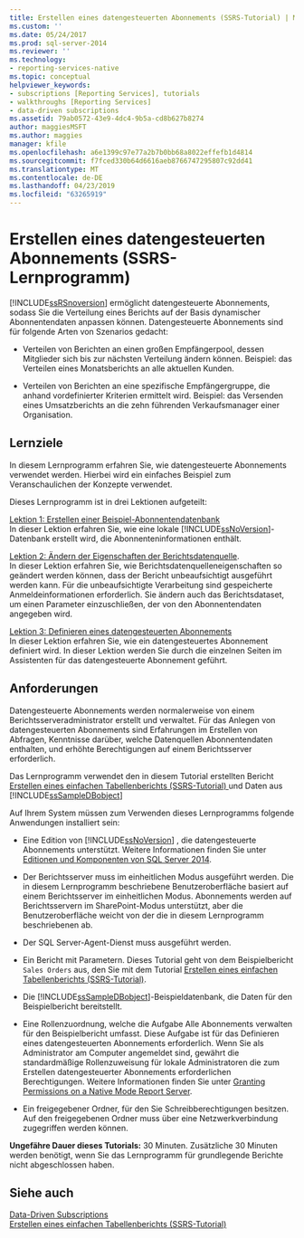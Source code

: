 ```yaml
---
title: Erstellen eines datengesteuerten Abonnements (SSRS-Tutorial) | Microsoft-Dokumentation
ms.custom: ''
ms.date: 05/24/2017
ms.prod: sql-server-2014
ms.reviewer: ''
ms.technology:
- reporting-services-native
ms.topic: conceptual
helpviewer_keywords:
- subscriptions [Reporting Services], tutorials
- walkthroughs [Reporting Services]
- data-driven subscriptions
ms.assetid: 79ab0572-43e9-4dc4-9b5a-cd8b627b8274
author: maggiesMSFT
ms.author: maggies
manager: kfile
ms.openlocfilehash: a6e1399c97e77a2b7b0bb68a8022effefb1d4814
ms.sourcegitcommit: f7fced330b64d6616aeb8766747295807c92dd41
ms.translationtype: MT
ms.contentlocale: de-DE
ms.lasthandoff: 04/23/2019
ms.locfileid: "63265919"
---
```

# <a name="create-a-data-driven-subscription-ssrs-tutorial"></a>Erstellen eines datengesteuerten Abonnements (SSRS-Lernprogramm)
  [!INCLUDE[ssRSnoversion](../includes/ssrsnoversion-md.md)] ermöglicht datengesteuerte Abonnements, sodass Sie die Verteilung eines Berichts auf der Basis dynamischer Abonnentendaten anpassen können. Datengesteuerte Abonnements sind für folgende Arten von Szenarios gedacht:  
  
-   Verteilen von Berichten an einen großen Empfängerpool, dessen Mitglieder sich bis zur nächsten Verteilung ändern können. Beispiel: das Verteilen eines Monatsberichts an alle aktuellen Kunden.  
  
-   Verteilen von Berichten an eine spezifische Empfängergruppe, die anhand vordefinierter Kriterien ermittelt wird. Beispiel: das Versenden eines Umsatzberichts an die zehn führenden Verkaufsmanager einer Organisation.  
  
## <a name="what-you-will-learn"></a>Lernziele  
 In diesem Lernprogramm erfahren Sie, wie datengesteuerte Abonnements verwendet werden. Hierbei wird ein einfaches Beispiel zum Veranschaulichen der Konzepte verwendet.  
  
 Dieses Lernprogramm ist in drei Lektionen aufgeteilt:  
  
 [Lektion 1: Erstellen einer Beispiel-Abonnentendatenbank](lesson-1-creating-a-sample-subscriber-database.md)  
 In dieser Lektion erfahren Sie, wie eine lokale [!INCLUDE[ssNoVersion](../includes/ssnoversion-md.md)]-Datenbank erstellt wird, die Abonnenteninformationen enthält.  
  
 [Lektion 2: Ändern der Eigenschaften der Berichtsdatenquelle](lesson-2-modifying-the-report-data-source-properties.md).  
 In dieser Lektion erfahren Sie, wie Berichtsdatenquelleneigenschaften so geändert werden können, dass der Bericht unbeaufsichtigt ausgeführt werden kann. Für die unbeaufsichtigte Verarbeitung sind gespeicherte Anmeldeinformationen erforderlich. Sie ändern auch das Berichtsdataset, um einen Parameter einzuschließen, der von den Abonnentendaten angegeben wird.  
  
 [Lektion 3: Definieren eines datengesteuerten Abonnements](lesson-3-defining-a-data-driven-subscription.md)  
 In dieser Lektion erfahren Sie, wie ein datengesteuertes Abonnement definiert wird. In dieser Lektion werden Sie durch die einzelnen Seiten im Assistenten für das datengesteuerte Abonnement geführt.  
  
## <a name="requirements"></a>Anforderungen  
 Datengesteuerte Abonnements werden normalerweise von einem Berichtsserveradministrator erstellt und verwaltet. Für das Anlegen von datengesteuerten Abonnements sind Erfahrungen im Erstellen von Abfragen, Kenntnisse darüber, welche Datenquellen Abonnentendaten enthalten, und erhöhte Berechtigungen auf einem Berichtsserver erforderlich.  
  
 Das Lernprogramm verwendet den in diesem Tutorial erstellten Bericht [Erstellen eines einfachen Tabellenberichts &#40;SSRS-Tutorial&#41; ](create-a-basic-table-report-ssrs-tutorial.md) und Daten aus [!INCLUDE[ssSampleDBobject](../includes/sssampledbobject-md.md)]  
  
 Auf Ihrem System müssen zum Verwenden dieses Lernprogramms folgende Anwendungen installiert sein:  
  
-   Eine Edition von [!INCLUDE[ssNoVersion](../includes/ssnoversion-md.md)] , die datengesteuerte Abonnements unterstützt. Weitere Informationen finden Sie unter [Editionen und Komponenten von SQL Server 2014](../sql-server/editions-and-components-of-sql-server-2016.md).  
  
-   Der Berichtsserver muss im einheitlichen Modus ausgeführt werden. Die in diesem Lernprogramm beschriebene Benutzeroberfläche basiert auf einem Berichtsserver im einheitlichen Modus. Abonnements werden auf Berichtsservern im SharePoint-Modus unterstützt, aber die Benutzeroberfläche weicht von der die in diesem Lernprogramm beschriebenen ab.  
  
-   Der SQL Server-Agent-Dienst muss ausgeführt werden.  
  
-   Ein Bericht mit Parametern. Dieses Tutorial geht von dem Beispielbericht `Sales Orders` aus, den Sie mit dem Tutorial [Erstellen eines einfachen Tabellenberichts &#40;SSRS-Tutorial&#41;](create-a-basic-table-report-ssrs-tutorial.md).  
  
-   Die [!INCLUDE[ssSampleDBobject](../includes/sssampledbobject-md.md)]-Beispieldatenbank, die Daten für den Beispielbericht bereitstellt.  
  
-   Eine Rollenzuordnung, welche die Aufgabe Alle Abonnements verwalten für den Beispielbericht umfasst. Diese Aufgabe ist für das Definieren eines datengesteuerten Abonnements erforderlich. Wenn Sie als Administrator am Computer angemeldet sind, gewährt die standardmäßige Rollenzuweisung für lokale Administratoren die zum Erstellen datengesteuerter Abonnements erforderlichen Berechtigungen. Weitere Informationen finden Sie unter [Granting Permissions on a Native Mode Report Server](security/granting-permissions-on-a-native-mode-report-server.md).  
  
-   Ein freigegebener Ordner, für den Sie Schreibberechtigungen besitzen. Auf den freigegebenen Ordner muss über eine Netzwerkverbindung zugegriffen werden können.  
  
 **Ungefähre Dauer dieses Tutorials:** 30 Minuten. Zusätzliche 30 Minuten werden benötigt, wenn Sie das Lernprogramm für grundlegende Berichte nicht abgeschlossen haben.  
  
## <a name="see-also"></a>Siehe auch  
 [Data-Driven Subscriptions](subscriptions/data-driven-subscriptions.md)   
 [Erstellen eines einfachen Tabellenberichts &#40;SSRS-Tutorial&#41;](create-a-basic-table-report-ssrs-tutorial.md)  
  
  
